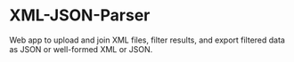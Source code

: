 # XML-JSON-Parser
Web app to upload and join XML files, filter results, and export filtered data as JSON or well-formed XML or JSON.
